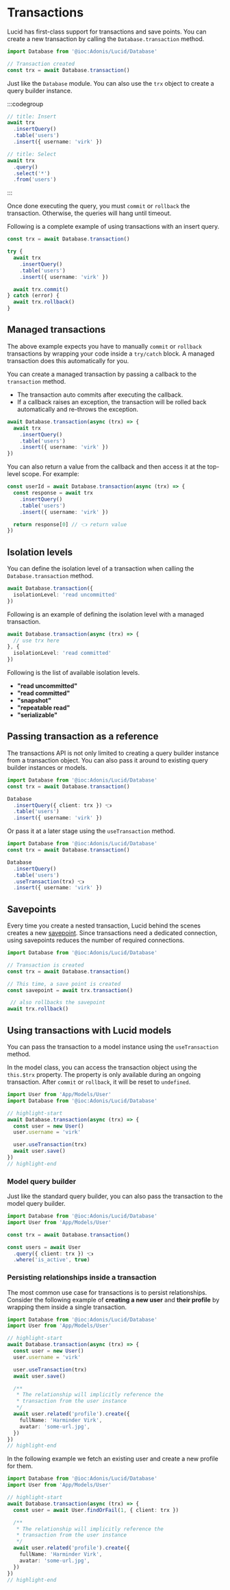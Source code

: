 # Transactions

Lucid has first-class support for transactions and save points. You can create a new transaction by calling the `Database.transaction` method.

```ts
import Database from '@ioc:Adonis/Lucid/Database'

// Transaction created
const trx = await Database.transaction()
```

Just like the `Database` module. You can also use the `trx` object to create a query builder instance.

:::codegroup

```ts
// title: Insert
await trx
  .insertQuery()
  .table('users')
  .insert({ username: 'virk' })
```

```ts
// title: Select
await trx
  .query()
  .select('*')
  .from('users')
```

:::

Once done executing the query, you must `commit` or `rollback` the transaction. Otherwise, the queries will hang until timeout.

Following is a complete example of using transactions with an insert query.

```ts
const trx = await Database.transaction()

try {
  await trx
    .insertQuery()
    .table('users')
    .insert({ username: 'virk' })

  await trx.commit()
} catch (error) {
  await trx.rollback()
}
```

## Managed transactions
The above example expects you have to manually `commit` or `rollback` transactions by wrapping your code inside a `try/catch` block. A managed transaction does this automatically for you.

You can create a managed transaction by passing a callback to the `transaction` method. 

- The transaction auto commits after executing the callback.
- If a callback raises an exception, the transaction will be rolled back automatically and re-throws the exception.

```ts
await Database.transaction(async (trx) => {
  await trx
    .insertQuery()
    .table('users')
    .insert({ username: 'virk' })
})
```

You can also return a value from the callback and then access it at the top-level scope. For example:

```ts
const userId = await Database.transaction(async (trx) => {
  const response = await trx
    .insertQuery()
    .table('users')
    .insert({ username: 'virk' })

  return response[0] // 👈 return value
})
```

## Isolation levels
You can define the isolation level of a transaction when calling the `Database.transaction` method.

```ts
await Database.transaction({
  isolationLevel: 'read uncommitted'
})
```

Following is an example of defining the isolation level with a managed transaction.

```ts
await Database.transaction(async (trx) => {
  // use trx here
}, {
  isolationLevel: 'read committed'
})
```

Following is the list of available isolation levels.

- **"read uncommitted"**
- **"read committed"**
- **"snapshot"**
- **"repeatable read"**
- **"serializable"**

## Passing transaction as a reference
The transactions API is not only limited to creating a query builder instance from a transaction object. You can also pass it around to existing query builder instances or models.

```ts
import Database from '@ioc:Adonis/Lucid/Database'
const trx = await Database.transaction()

Database
  .insertQuery({ client: trx }) 👈
  .table('users')
  .insert({ username: 'virk' })
```

Or pass it at a later stage using the `useTransaction` method.

```ts
import Database from '@ioc:Adonis/Lucid/Database'
const trx = await Database.transaction()

Database
  .insertQuery()
  .table('users')
  .useTransaction(trx) 👈
  .insert({ username: 'virk' })
```

## Savepoints
Every time you create a nested transaction, Lucid behind the scenes creates a new [savepoint](https://en.wikipedia.org/wiki/Savepoint). Since transactions need a dedicated connection, using savepoints reduces the number of required connections.

```ts
import Database from '@ioc:Adonis/Lucid/Database'

// Transaction is created
const trx = await Database.transaction()

// This time, a save point is created
const savepoint = await trx.transaction()

 // also rollbacks the savepoint
await trx.rollback()
```

## Using transactions with Lucid models
You can pass the transaction to a model instance using the `useTransaction` method.

In the model class, you can access the transaction object using the `this.$trx` property. The property is only available during an ongoing transaction. After `commit` or `rollback`, it will be reset to `undefined`.

```ts
import User from 'App/Models/User'
import Database from '@ioc:Adonis/Lucid/Database'

// highlight-start
await Database.transaction(async (trx) => {
  const user = new User()
  user.username = 'virk'

  user.useTransaction(trx)
  await user.save()
})
// highlight-end
```

### Model query builder
Just like the standard query builder, you can also pass the transaction to the model query builder.

```ts
import Database from '@ioc:Adonis/Lucid/Database'
import User from 'App/Models/User'

const trx = await Database.transaction()

const users = await User
  .query({ client: trx }) 👈
  .where('is_active', true)
```

### Persisting relationships inside a transaction
The most common use case for transactions is to persist relationships. Consider the following example of **creating a new user** and **their profile** by wrapping them inside a single transaction.

```ts
import Database from '@ioc:Adonis/Lucid/Database'
import User from 'App/Models/User'

// highlight-start
await Database.transaction(async (trx) => {
  const user = new User()
  user.username = 'virk'

  user.useTransaction(trx)
  await user.save()

  /**
   * The relationship will implicitly reference the 
   * transaction from the user instance
   */
  await user.related('profile').create({
    fullName: 'Harminder Virk',
    avatar: 'some-url.jpg',
  })
})
// highlight-end
```

In the following example we fetch an existing user and create a new profile for them.

```ts
import Database from '@ioc:Adonis/Lucid/Database'
import User from 'App/Models/User'

// highlight-start
await Database.transaction(async (trx) => {
  const user = await User.findOrFail(1, { client: trx })

  /**
   * The relationship will implicitly reference the 
   * transaction from the user instance
   */
  await user.related('profile').create({
    fullName: 'Harminder Virk',
    avatar: 'some-url.jpg',
  })
})
// highlight-end
```
